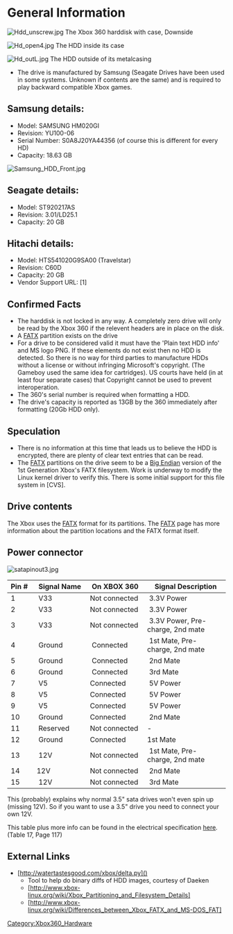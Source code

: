 # General Information

![Hdd_unscrew.jpg](../images/Hdd_unscrew.jpg)
The Xbox 360 harddisk with case, Downside

![Hd_open4.jpg](../images/Hd_open4.jpg)
The HDD inside its case

![Hd_outL.jpg](../images/Hd_outL.jpg)
The HDD outside of its metalcasing

- The drive is manufactured by Samsung (Seagate Drives have been used
  in some systems. Unknown if contents are the same) and is required
  to play backward compatible Xbox games.

## Samsung details:

- Model: SAMSUNG HM020GI
- Revision: YU100-06
- Serial Number: S0A8J20YA44356 (of course this is different for every
  HD)
- Capacity: 18.63 GB

![Samsung_HDD_Front.jpg](../images/Samsung_HDD_Front.jpg)

## Seagate details:

- Model: ST920217AS
- Revision: 3.01/LD25.1
- Capacity: 20 GB

## Hitachi details:

- Model: HTS541020G9SA00 (Travelstar)
- Revision: C60D
- Capacity: 20 GB
- Vendor Support URL: \[1\]

## Confirmed Facts

- The harddisk is not locked in any way. A completely zero drive will
  only be read by the Xbox 360 if the relevent headers are in place on
  the disk.
- A [FATX](../FATX) partition exists on the drive
- For a drive to be considered valid it must have the 'Plain text HDD
  info' and MS logo PNG. If these elements do not exist then no HDD is
  detected. So there is no way for third parties to manufacture HDDs
  without a license or without infringing Microsoft's copyright. (The
  Gameboy used the same idea for cartridges). US courts have held (in
  at least four separate cases) that Copyright cannot be used to
  prevent interoperation.
- The 360's serial number is required when formatting a HDD.
- The drive's capacity is reported as 13GB by the 360 immediately
  after formatting (20Gb HDD only).

## Speculation

- There is no information at this time that leads us to believe the
  HDD is encrypted, there are plenty of clear text entries that can be
  read.
- The [FATX](../FATX) partitions on the drive seem to be a
  [Big Endian](http://en.wikipedia.org/wiki/Big_Endian) version of the
  1st Generation Xbox's FATX filesystem. Work is underway to modify
  the Linux kernel driver to verify this. There is some initial
  support for this file system in \[CVS\].

## Drive contents

The Xbox uses the [FATX](../FATX) format for its partitions. The
[FATX](../FATX) page has more information about the partition
locations and the FATX format itself.

## Power connector

![satapinout3.jpg](../images/satapinout3.jpg)

| Pin # | Signal Name | On XBOX 360 | Signal Description                |
| ----- | ----------- | ----------- | --------------------------------- |
| 1     | V33         | Not connected | 3.3V Power                      |
| 2     | V33         | Not connected | 3.3V Power                      |
| 3     | V33         | Not connected | 3.3V Power, Pre-charge, 2nd mate|
| 4     | Ground      | Connected     | 1st Mate, Pre-charge, 2nd mate  |
| 5     | Ground      | Connected     | 2nd Mate                        |
| 6     | Ground      | Connected     | 3rd Mate                        |
| 7     | V5          | Connected     | 5V Power                        |
| 8     | V5          | Connected     | 5V Power                        |
| 9     | V5          | Connected     | 5V Power                        |
| 10    | Ground      | Connected     | 2nd Mate                        |
| 11    | Reserved    | Not connected | -                               |
| 12    | Ground      | Connected     | 1st Mate                        |
| 13    | 12V         | Not connected | 1st Mate, Pre-charge, 2nd mate  |
| 14    | 12V         | Not connected | 2nd Mate                        |
| 15    | 12V         | Not connected | 3rd Mate                        |

This (probably) explains why normal 3.5" sata drives won't even spin up
(missing 12V). So if you want to use a 3.5" drive you need to connect
your own 12V.

This table plus more info can be found in the electrical specification
[here](https://web.archive.org/web/20060509104841/http://www.sata-io.org/docs/PHYii%20Spec%20Rev%201_0%20052604.pdf).
(Table 17, Page 117)

## External Links

- [http://watertastesgood.com/xbox/delta.py]()
  - Tool to help do binary diffs of HDD images, courtesy of Daeken
  - [http://www.xbox-linux.org/wiki/Xbox_Partitioning_and_Filesystem_Details]
  - [http://www.xbox-linux.org/wiki/Differences_between_Xbox_FATX_and_MS-DOS_FAT]

[Category:Xbox360_Hardware](Category_Xbox360_Hardware)